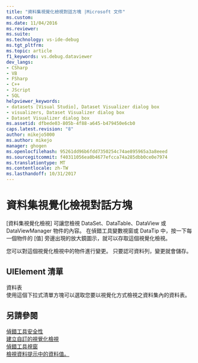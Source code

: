 ```yaml
---
title: "資料集視覺化檢視對話方塊 |Microsoft 文件"
ms.custom: 
ms.date: 11/04/2016
ms.reviewer: 
ms.suite: 
ms.technology: vs-ide-debug
ms.tgt_pltfrm: 
ms.topic: article
f1_keywords: vs.debug.dataviewer
dev_langs:
- CSharp
- VB
- FSharp
- C++
- JScript
- SQL
helpviewer_keywords:
- datasets [Visual Studio], Dataset Visualizer dialog box
- visualizers, Dataset Visualizer dialog box
- Dataset Visualizer dialog box
ms.assetid: dfbede03-805b-4f88-a645-b479450e6cb0
caps.latest.revision: "8"
author: mikejo5000
ms.author: mikejo
manager: ghogen
ms.openlocfilehash: 95261dd96b6fdd7350254c74ae895965a3a8eeed
ms.sourcegitcommit: f40311056ea0b4677efcca74a285dbb0ce0e7974
ms.translationtype: MT
ms.contentlocale: zh-TW
ms.lasthandoff: 10/31/2017
---
```

# <a name="dataset-visualizer-dialog-box"></a>資料集視覺化檢視對話方塊
[資料集視覺化檢視] 可讓您檢視 DataSet、DataTable、DataView 或 DataViewManager 物件的內容。 在偵錯工具變數視窗或 DataTip 中，按一下每一個物件的 [值] 旁邊出現的放大鏡圖示，就可以存取這個視覺化檢視。  
  
 您可以對這個視覺化檢視中的物件進行變更。 只要認可資料列，變更就會儲存。  
  
## <a name="uielement-list"></a>UIElement 清單  
 資料表  
 使用這個下拉式清單方塊可以選取您要以視覺化方式檢視之資料集內的資料表。  
  
## <a name="see-also"></a>另請參閱  
 [偵錯工具安全性](../debugger/debugger-security.md)   
 [建立自訂的視覺化檢視](../debugger/create-custom-visualizers-of-data.md)   
 [偵錯工具視窗](../debugger/debugger-windows.md)   
 [檢視資料提示中的資料值。](../debugger/view-data-values-in-data-tips-in-the-code-editor.md)